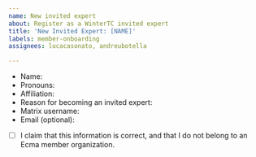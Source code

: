 ```yaml
---
name: New invited expert
about: Register as a WinterTC invited expert
title: 'New Invited Expert: [NAME]'
labels: member-onboarding
assignees: lucacasonato, andreubotella

---
```


<!--

Hi! Welcome to WinterTC! Please fill out this form to start the process to become an invited expert.

-->

- Name: 
- Pronouns: 
- Affiliation: 
- Reason for becoming an invited expert: 
- Matrix username: 
- Email (optional): 
  <!-- Please remember that this issue will be public! If you don't want to share your email address publicly, don't write anything here. The WinterTC chairs will ask you to join on Matrix, and ask you for your email over private messsage. -->

- [ ] I claim that this information is correct, and that I do not belong to an Ecma member organization.